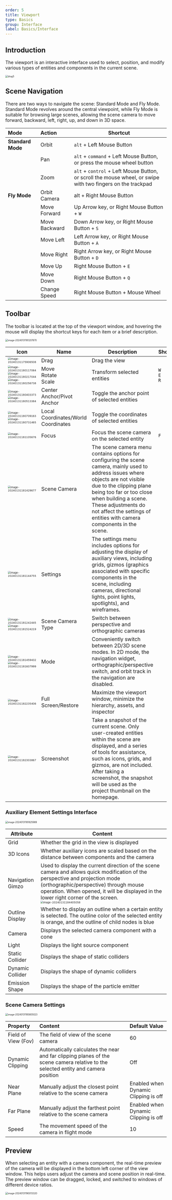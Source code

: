 ```yaml
---
order: 5
title: Viewport
type: Basics
group: Interface
label: Basics/Interface
---
```


## Introduction

The viewport is an interactive interface used to select, position, and modify various types of entities and components in the current scene.

<img src="https://mdn.alipayobjects.com/huamei_qbugvr/afts/img/A*epMNTawLxNsAAAAAAAAAAAAADtKFAQ/original" alt="drag5" style="zoom:50%;" />

## Scene Navigation

There are two ways to navigate the scene: Standard Mode and Fly Mode. Standard Mode revolves around the central viewpoint, while Fly Mode is suitable for browsing large scenes, allowing the scene camera to move forward, backward, left, right, up, and down in 3D space.

| Mode         | Action       | Shortcut                                                              |
| :----------- | :----------- | ---------------------------------------------------------------------- |
| **Standard Mode** | Orbit       | `alt` + Left Mouse Button                                              |
|              | Pan          | `alt` + `command` + Left Mouse Button, or press the mouse wheel button |
|              | Zoom         | `alt` + `control` + Left Mouse Button, or scroll the mouse wheel, or swipe with two fingers on the trackpad |
| **Fly Mode** | Orbit Camera | alt + Right Mouse Button                                               |
|              | Move Forward | Up Arrow key, or Right Mouse Button + `W`                             |
|              | Move Backward| Down Arrow key, or Right Mouse Button + `S`                           |
|              | Move Left    | Left Arrow key, or Right Mouse Button + `A`                           |
|              | Move Right   | Right Arrow key, or Right Mouse Button + `D`                          |
|              | Move Up      | Right Mouse Button + `E`                                              |
|              | Move Down    | Right Mouse Button + `Q`                                              |
|              | Change Speed | Right Mouse Button + Mouse Wheel                                       |

## Toolbar

The toolbar is located at the top of the viewport window, and hovering the mouse will display the shortcut keys for each item or a brief description.

<img src="https://mdn.alipayobjects.com/huamei_qbugvr/afts/img/A*s9egQL1s7usAAAAAAAAAAAAADtKFAQ/original" alt="image-20240131181207870" style="zoom:50%;" />

| Icon                                                                                                                                                                                                                                                                                                                                                                                                                                                                                                                                 | Name                     | Description                                                                                                                                               | Shortcut                 |
| -------------------------------------------------------------------------------------------------------------------------------------------------------------------------------------------------------------------------------------------------------------------------------------------------------------------------------------------------------------------------------------------------------------------------------------------------------------------- | ------------------------ | -------------------------------------------------------------------------------------------------------------------------------------------------------- | ------------------------ |
| <img src="https://gw.alipayobjects.com/zos/OasisHub/1bfc4f69-a88e-4efb-a001-cc1d145d9639/image-20240131175906508.png" alt="image-20240131175906508" style="zoom:50%;" />                                                                                                                                                                                                                                                                                                                                                             | Drag                     | Drag the view                                                                                                                                            |                          |
| <img src="https://gw.alipayobjects.com/zos/OasisHub/538ee5d8-a97c-4d88-98c7-f207873d74ab/image-20240131180117064.png" alt="image-20240131180117064" style="zoom:50%;" /><br /><img src="https://gw.alipayobjects.com/zos/OasisHub/72016aba-4f42-4683-9d26-b2525cd207be/image-20240131180217044.png" alt="image-20240131180217044" style="zoom:50%;" /><br /><img src="https://gw.alipayobjects.com/zos/OasisHub/56cdaed5-fddf-4aa7-813d-8c00056c2802/image-20240131180256738.png" alt="image-20240131180256738" style="zoom:50%;" /> | Move<br />Rotate<br />Scale | Transform selected entities                                                                                                                              | `W` <br /> `E` <br />`R` |
| <img src="https://gw.alipayobjects.com/zos/OasisHub/33b47020-ab3d-4acd-baa9-b7d111e1c5d0/image-20240131180403373.png" alt="image-20240131180403373" style="zoom:50%;" /><br /><img src="https://gw.alipayobjects.com/zos/OasisHub/40faa545-0352-47c6-a704-880821e542ca/image-20240131180513384.png" alt="image-20240131180513384" style="zoom:50%;" />                                                                                                                                                                               | Center Anchor/Pivot Anchor| Toggle the anchor point of selected entities                                                                                                             |                          |
| <img src="https://gw.alipayobjects.com/zos/OasisHub/41fa937d-f4e8-4475-a0a5-9278c3ce69da/image-20240131180709163.png" alt="image-20240131180709163" style="zoom:50%;" /><br /><img src="https://gw.alipayobjects.com/zos/OasisHub/664c3454-9c2c-4932-a6e1-841e20cef76d/image-20240131180731465.png" alt="image-20240131180731465" style="zoom:50%;" />                                                                                                                                                                               | Local Coordinates/World Coordinates | Toggle the coordinates of selected entities                                                                                                         |                          |
| <img src="https://gw.alipayobjects.com/zos/OasisHub/57a9b6be-14ff-4eb3-994f-2175bd7c4d75/image-20240131181105676.png" alt="image-20240131181105676" style="zoom:50%;" />                                                                                                                                                                                                                                                                                                                                                             | Focus                    | Focus the scene camera on the selected entity                                                                                                            | `F`                      |
| <img src="https://gw.alipayobjects.com/zos/OasisHub/dd1abc49-d43b-4a4b-8941-e3fc5e3575ec/image-20240131181429677.png" alt="image-20240131181429677" style="zoom:50%;" />                                                                                                                                                                                                                                                                                                                                                             | Scene Camera              | The scene camera menu contains options for configuring the scene camera, mainly used to address issues where objects are not visible due to the clipping plane being too far or too close when building a scene. These adjustments do not affect the settings of entities with camera components in the scene. |                          |
| <img src="https://gw.alipayobjects.com/zos/OasisHub/cf528af5-d928-4eb5-94b3-849d7c561524/image-20240131181144755.png" alt="image-20240131181144755" style="zoom:50%;" />                                                                                                                                                                                                                                                                                                                                                             | Settings                 | The settings menu includes options for adjusting the display of auxiliary views, including grids, gizmos (graphics associated with specific components in the scene, including cameras, directional lights, point lights, spotlights), and wireframes. |                          |
| <img src="https://gw.alipayobjects.com/zos/OasisHub/f05e1699-9495-49fd-b123-6e501af0e023/image-20240131181242445.png" alt="image-20240131181242445" style="zoom:50%;" /><br /><img src="https://gw.alipayobjects.com/zos/OasisHub/739fb9f1-309b-497a-86b6-f3d4ef89d7ee/image-20240131181524219.png" alt="image-20240131181524219" style="zoom:50%;" />                                                                                                                                                                               | Scene Camera Type        | Switch between perspective and orthographic cameras                                                                                                      |                          |
| <img src="https://gw.alipayobjects.com/zos/OasisHub/8a596654-17f6-4c97-b18e-b0188b05220d/image-20240131181459432.png" alt="image-20240131181459432" style="zoom:50%;" /><br /><img src="https://gw.alipayobjects.com/zos/OasisHub/7f101795-7966-40b8-a61a-1504a3224e7a/image-20240131181607999.png" alt="image-20240131181607999" style="zoom:50%;" />                                                                                                                                                                               | Mode                     | Conveniently switch between 2D/3D scene modes. In 2D mode, the navigation widget, orthographic/perspective switch, and orbit track in the navigation are disabled.                                                  |                          |
| <img src="https://gw.alipayobjects.com/zos/OasisHub/408bf2c2-8238-4c23-98f4-ee02787fd69f/image-20240131182235406.png" alt="image-20240131182235406" style="zoom:50%;" />                                                                                                                                                                                                                                                                                                                                                             | Full Screen/Restore      | Maximize the viewport window, minimize the hierarchy, assets, and inspector                                                                                 |                          |
| <img src="https://gw.alipayobjects.com/zos/OasisHub/c37591e0-6eb0-48ae-9faa-2d5b1a0e7941/image-20240131182303867.png" alt="image-20240131182303867" style="zoom:50%;" />                                                                                                                                                                                                                                                                                                                                                             | Screenshot               | Take a snapshot of the current scene. Only user-created entities within the scene are displayed, and a series of tools for assistance, such as icons, grids, and gizmos, are not included. After taking a screenshot, the snapshot will be used as the project thumbnail on the homepage. |                          |

### Auxiliary Element Settings Interface

<img src="https://mdn.alipayobjects.com/huamei_qbugvr/afts/img/A*9uPvQ5OLWIsAAAAAAAAAAAAADtKFAQ/original" alt="image-20240131181825989" style="zoom:50%;" />

| Attribute                      | Content                                                                                                                                                                                                                                                                      |
| ------------------------------ | ---------------------------------------------------------------------------------------------------------------------------------------------------------------------------------------------------------------------------------------------------------------------------- |
| Grid                           | Whether the grid in the view is displayed                                                                                                                                                                                                                                    |
| 3D Icons                       | Whether auxiliary icons are scaled based on the distance between components and the camera                                                                                                                                                                                  |
| Navigation Gimzo               | Used to display the current direction of the scene camera and allows quick modification of the perspective and projection mode (orthographic/perspective) through mouse operation. When opened, it will be displayed in the lower right corner of the screen.<br /><img src="https://mdn.alipayobjects.com/huamei_qbugvr/afts/img/A*tooGS4MTpTUAAAAAAAAAAAAADtKFAQ/original" alt="image-20240131184405058" style="zoom:50%;" /> |
| Outline Display                | Whether to display an outline when a certain entity is selected. The outline color of the selected entity is orange, and the outline of child nodes is blue                                                                                                                                                                              |
| Camera                         | Displays the selected camera component with a cone                                                                                                                                                                                                                          |
| Light                          | Displays the light source component                                                                                                                                                                                                                                         |
| Static Collider                | Displays the shape of static colliders                                                                                                                                                                                                                                       |
| Dynamic Collider               | Displays the shape of dynamic colliders                                                                                                                                                                                                                                      |
| Emission Shape                 | Displays the shape of the particle emitter                                                                                                                                                                                                                                   |

### Scene Camera Settings

<img src="https://mdn.alipayobjects.com/huamei_qbugvr/afts/img/A*PDTbT4dgBxgAAAAAAAAAAAAADtKFAQ/original" alt="image-20240131185805023" style="zoom:50%;" />

| Property              | Content                                                      | Default Value        |
| :------------------- | :----------------------------------------------------------- | :------------------- |
| Field of View (Fov)   | The field of view of the scene camera                         | 60                   |
| Dynamic Clipping      | Automatically calculates the near and far clipping planes of the scene camera relative to the selected entity and camera position | Off                  |
| Near Plane            | Manually adjust the closest point relative to the scene camera | Enabled when Dynamic Clipping is off |
| Far Plane             | Manually adjust the farthest point relative to the scene camera | Enabled when Dynamic Clipping is off |
| Speed                | The movement speed of the camera in flight mode               | 10                   |

## Preview

When selecting an entity with a camera component, the real-time preview of the camera will be displayed in the bottom left corner of the view window. This helps users adjust the camera and scene position in real-time. The preview window can be dragged, locked, and switched to windows of different device ratios.

<img src="https://mdn.alipayobjects.com/huamei_qbugvr/afts/img/A*2FbhSpKxYqwAAAAAAAAAAAAADtKFAQ/original" alt="image-20240131190013320" style="zoom:50%;" />
